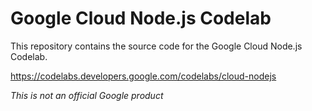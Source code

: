 # Google Cloud Node.js Codelab

This repository contains the source code for the Google Cloud Node.js Codelab.

https://codelabs.developers.google.com/codelabs/cloud-nodejs

*This is not an official Google product*
